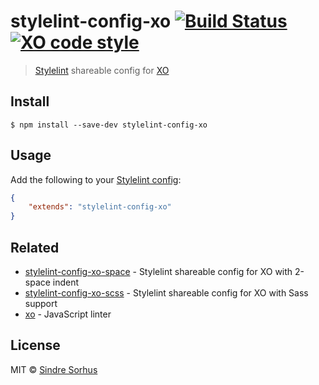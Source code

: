 # stylelint-config-xo [![Build Status](https://travis-ci.org/xojs/stylelint-config-xo.svg?branch=master)](https://travis-ci.org/sindresorhus/stylelint-config-xo) [![XO code style](https://img.shields.io/badge/code_style-XO-5ed9c7.svg)](https://github.com/xojs/xo)

> [Stylelint](https://stylelint.io) shareable config for [XO](https://github.com/xojs/xo)


## Install

```
$ npm install --save-dev stylelint-config-xo
```


## Usage

Add the following to your [Stylelint config](https://stylelint.io/user-guide/configuration/):

```json
{
	"extends": "stylelint-config-xo"
}
```


## Related

- [stylelint-config-xo-space](https://github.com/xojs/stylelint-config-xo-space) - Stylelint shareable config for XO with 2-space indent
- [stylelint-config-xo-scss](https://github.com/xojs/stylelint-config-xo-scss) - Stylelint shareable config for XO with Sass support
- [xo](https://github.com/xojs/xo) - JavaScript linter


## License

MIT © [Sindre Sorhus](https://sindresorhus.com)
